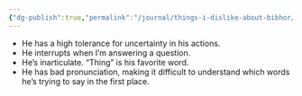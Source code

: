 ```yaml
---
{"dg-publish":true,"permalink":"/journal/things-i-dislike-about-bibhor/","tags":["journal"],"created":"Monday, May 15, 2023, 12:00 PM"}
---
```



- He has a high tolerance for uncertainty in his actions.
- He interrupts when I’m answering a question.
- He’s inarticulate. “Thing” is his favorite word.
- He has bad pronunciation, making it difficult to understand which words he’s trying to say in the first place.